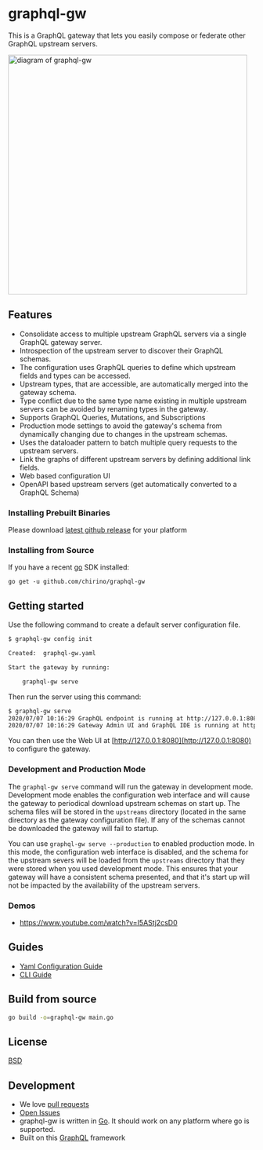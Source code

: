 # graphql-gw

This is a GraphQL gateway that lets you easily compose or federate other
GraphQL upstream servers.

<img src="https://raw.githubusercontent.com/chirino/graphql-gw/master/docs/images/graphql-gw-overview.jpg" alt="diagram of graphql-gw" width="488">

## Features

* Consolidate access to multiple upstream GraphQL servers via a single GraphQL gateway server.
* Introspection of the upstream server to discover their GraphQL schemas.
* The configuration uses GraphQL queries to define which upstream fields and types can be accessed.    
* Upstream types, that are accessible, are automatically merged into the gateway schema.
* Type conflict due to the same type name existing in multiple upstream servers can be avoided by renaming types in the gateway.
* Supports GraphQL Queries, Mutations, and Subscriptions
* Production mode settings to avoid the gateway's schema from dynamically changing due to changes in the upstream schemas.  
* Uses the dataloader pattern to batch multiple query requests to the upstream servers.
* Link the graphs of different upstream servers by defining additional link fields.
* Web based configuration UI
* OpenAPI based upstream servers (get automatically converted to a GraphQL Schema)

### Installing Prebuilt Binaries

Please download [latest github release](https://github.com/chirino/graphql-gw/releases) for your platform

### Installing from Source

If you have a recent [go](https://golang.org/dl/) SDK installed:

`go get -u github.com/chirino/graphql-gw`

## Getting started

Use the following command to create a default server configuration file.

```bash
$ graphql-gw config init

Created:  graphql-gw.yaml

Start the gateway by running:

    graphql-gw serve

```

Then run the server using this command:

```bash
$ graphql-gw serve
2020/07/07 10:16:29 GraphQL endpoint is running at http://127.0.0.1:8080/graphql
2020/07/07 10:16:29 Gateway Admin UI and GraphQL IDE is running at http://127.0.0.1:8080
```

You can then use the Web UI at [http://127.0.0.1:8080](http://127.0.0.1:8080) to configure the gateway.
 
### Development and Production Mode

The `graphql-gw serve` command will run the gateway in development mode.  Development mode enables the configuration web interface and will cause the gateway to periodical download upstream schemas on start up.  The schema files will be stored in the `upstreams` directory (located in the same directory as the gateway configuration file).  If any of the schemas cannot be downloaded the gateway will fail to startup.

You can use `graphql-gw serve --production` to enabled production mode.  In this mode, the configuration web interface is disabled, and the schema for the upstream severs will be loaded from the `upstreams` directory that they were stored when you used development mode.  This ensures that your gateway will have a consistent schema presented, and that it's start up will not be impacted by the availability of the upstream
servers.

### Demos

* https://www.youtube.com/watch?v=I5AStj2csD0

## Guides

* [Yaml Configuration Guide](docs/config.md)
* [CLI Guide](docs/cli.md)
 
## Build from source

```bash
go build -o=graphql-gw main.go
```

## License

[BSD](./LICENSE)

## Development

- We love [pull requests](https://github.com/chirino/graphql-gw/pulls)
- [Open Issues](https://github.com/chirino/graphql-gw/issues)
- graphql-gw is written in [Go](https://golang.org/). It should work on any platform where go is supported.
- Built on this [GraphQL](https://github.com/chirino/graphql) framework
